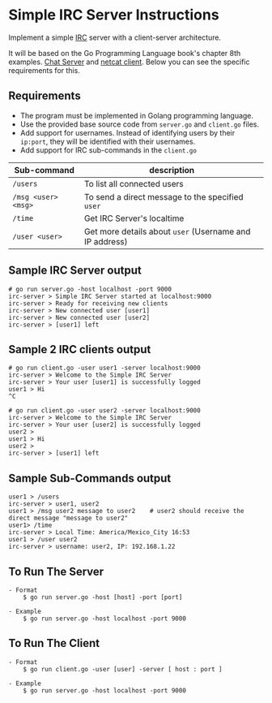 Simple IRC Server Instructions
=================
Implement a simple [IRC](https://en.wikipedia.org/wiki/Internet_Relay_Chat) server with a client-server architecture.

It will be based on the Go Programming Language book's chapter 8th examples. [Chat Server](https://github.com/adonovan/gopl.io/tree/master/ch8/chat) and [netcat client](https://github.com/adonovan/gopl.io/tree/master/ch8/netcat3). Below you can see the specific requirements for this.

Requirements
------------
- The program must be implemented in Golang programming language.
- Use the provided base source code from `server.go` and `client.go` files.
- Add support for usernames. Instead of identifying users by their `ip:port`, they will be identified with their usernames.
- Add support for IRC sub-commands in the `client.go`

| Sub-command         | description                                             |
|---------------------|---------------------------------------------------------|
| `/users`            | To list all connected users                             |
| `/msg <user> <msg>` | To send a direct message to the specified `user`        |
| `/time`             | Get IRC Server's localtime                              |
| `/user <user>`      | Get more details about `user` (Username and IP address) |


Sample IRC Server output
------------------------


```
# go run server.go -host localhost -port 9000
irc-server > Simple IRC Server started at localhost:9000
irc-server > Ready for receiving new clients
irc-server > New connected user [user1]
irc-server > New connected user [user2]
irc-server > [user1] left

```

Sample 2 IRC clients output
---------------------------
```
# go run client.go -user user1 -server localhost:9000
irc-server > Welcome to the Simple IRC Server
irc-server > Your user [user1] is successfully logged
user1 > Hi
^C
```

```
# go run client.go -user user2 -server localhost:9000
irc-server > Welcome to the Simple IRC Server
irc-server > Your user [user2] is successfully logged
user2 >
user1 > Hi
user2 >
irc-server > [user1] left
```

Sample Sub-Commands output
--------------------------
```
user1 > /users
irc-server > user1, user2
user1 > /msg user2 message to user2    # user2 should receive the direct message "message to user2"
user1> /time
irc-server > Local Time: America/Mexico_City 16:53
user1 > /user user2
irc-server > username: user2, IP: 192.168.1.22
```

To Run The Server
-------

```
- Format
    $ go run server.go -host [host] -port [port]

- Example 
    $ go run server.go -host localhost -port 9000

```


To Run The Client
-------

```
- Format
    $ go run client.go -user [user] -server [ host : port ]

- Example 
    $ go run server.go -host localhost -port 9000

```